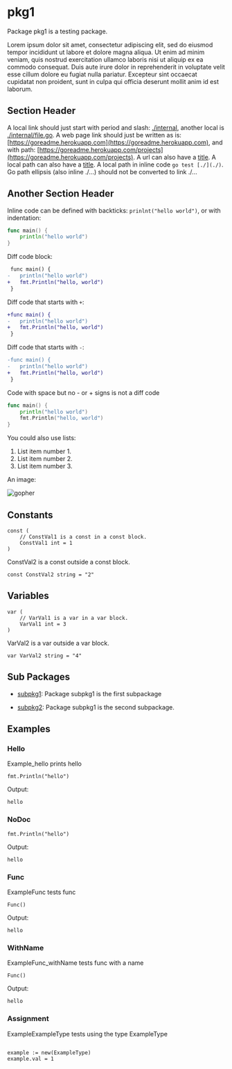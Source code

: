 # pkg1

Package pkg1 is a testing package.

Lorem ipsum dolor sit amet, consectetur adipiscing elit, sed do eiusmod tempor incididunt
ut labore et dolore magna aliqua. Ut enim ad minim veniam, quis nostrud exercitation ullamco
laboris nisi ut aliquip ex ea commodo consequat. Duis aute irure dolor in reprehenderit in
voluptate velit esse cillum dolore eu fugiat nulla pariatur. Excepteur sint occaecat
cupidatat non proident, sunt in culpa qui officia deserunt mollit anim id est laborum.

## Section Header

A local link should just start with period and slash: [./internal](./internal), another local is [./internal/file.go](./internal/file.go).
A web page link should just be written as is: [https://goreadme.herokuapp.com](https://goreadme.herokuapp.com), and with path: [https://goreadme.herokuapp.com/projects](https://goreadme.herokuapp.com/projects).
A url can also have a [title](http://example.org).
A local path can also have a [title](./pkg.go).
A local path in inline code `go test [./](./)`.
Go path ellipsis (also inline ./...) should not be converted to link ./...

## Another Section Header

Inline code can be defined with backticks: `prinlnt("hello world")`, or with indentation:

```go
func main() {
	println("hello world")
}
```

Diff code block:

```diff
 func main() {
-	println("hello world")
+	fmt.Println("hello, world")
 }
```

Diff code that starts with `+`:

```diff
+func main() {
-	println("hello world")
+	fmt.Println("hello, world")
 }
```

Diff code that starts with `-`:

```diff
-func main() {
-	println("hello world")
+	fmt.Println("hello, world")
 }
```

Code with space but no - or + signs is not a diff code

```go
func main() {
	println("hello world")
	fmt.Println("hello, world")
}
```

You could also use lists:

1. List item number 1.
1. List item number 2.
1. List item number 3.

An image:

![gopher](https://golang.org/doc/gopher/frontpage.png)

## Constants

```golang
const (
    // ConstVal1 is a const in a const block.
    ConstVal1 int = 1
)
```

ConstVal2 is a const outside a const block.

```golang
const ConstVal2 string = "2"
```

## Variables

```golang
var (
    // VarVal1 is a var in a var block.
    VarVal1 int = 3
)
```

VarVal2 is a var outside a var block.

```golang
var VarVal2 string = "4"
```

## Sub Packages

* [subpkg1](./subpkg1): Package subpkg1 is the first subpackage

* [subpkg2](./subpkg2): Package subpkg1 is the second subpackage.

## Examples

### Hello

Example_hello prints hello

```golang
fmt.Println("hello")
```

 Output:

```
hello
```

### NoDoc

```golang
fmt.Println("hello")
```

 Output:

```
hello
```

### Func

ExampleFunc tests func

```golang
Func()
```

 Output:

```
hello
```

### WithName

ExampleFunc_withName tests func with a name

```golang
Func()
```

 Output:

```
hello
```

### Assignment

ExampleExampleType tests using the type ExampleType

```golang

example := new(ExampleType)
example.val = 1

```
